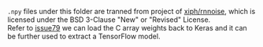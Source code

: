`.npy` files under this folder are tranned from project of [xiph/rnnoise](https://github.com/xiph/rnnoise), which is licensed under the BSD 3-Clause "New" or "Revised" License.  
Refer to [issue79](https://github.com/xiph/rnnoise/issues/79) we can load the C array weights back to Keras and it can be further used to extract a TensorFlow model.